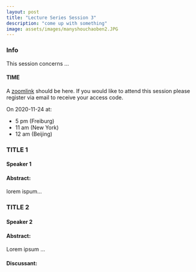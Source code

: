 ```yaml
---
layout: post
title: "Lecture Series Session 3"
description: "come up with something"
image: assets/images/manyshouchaoben2.JPG
---
```


### Info
This session concerns …

#### TIME
A [zoomlink](link) should be here. If you would like to attend this session please register via email to receive your access code.

On 2020-11-24 at:
-  5 pm (Freiburg)
-  11 am (New York)
-  12 am (Beijing)



###  TITLE 1
#### Speaker 1
#### Abstract:
lorem ispum…


### TITLE 2
#### Speaker 2
#### Abstract:
Lorem ipsum …

#### Discussant:
